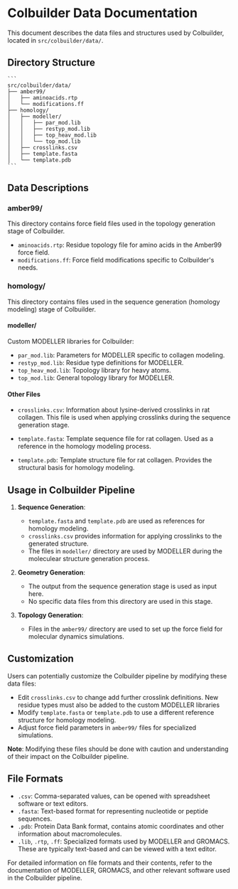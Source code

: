 # Colbuilder Data Documentation

This document describes the data files and structures used by Colbuilder, located in `src/colbuilder/data/`.

## Directory Structure

    ```
    src/colbuilder/data/
    ├── amber99/
    │   ├── aminoacids.rtp
    │   └── modifications.ff
    ├── homology/
    │   ├── modeller/
    │   │   ├── par_mod.lib
    │   │   ├── restyp_mod.lib
    │   │   ├── top_heav_mod.lib
    │   │   └── top_mod.lib
    │   ├── crosslinks.csv
    │   ├── template.fasta
    │   └── template.pdb
    ```

## Data Descriptions

### amber99/

This directory contains force field files used in the topology generation stage of Colbuilder.

- `aminoacids.rtp`: Residue topology file for amino acids in the Amber99 force field.
- `modifications.ff`: Force field modifications specific to Colbuilder's needs.

### homology/

This directory contains files used in the sequence generation (homology modeling) stage of Colbuilder.

#### modeller/

Custom MODELLER libraries for Colbuilder:

- `par_mod.lib`: Parameters for MODELLER specific to collagen modeling.
- `restyp_mod.lib`: Residue type definitions for MODELLER.
- `top_heav_mod.lib`: Topology library for heavy atoms.
- `top_mod.lib`: General topology library for MODELLER.

#### Other Files

- `crosslinks.csv`: Information about lysine-derived crosslinks in rat collagen. This file is used when applying crosslinks during the sequence generation stage.

- `template.fasta`: Template sequence file for rat collagen. Used as a reference in the homology modeling process.

- `template.pdb`: Template structure file for rat collagen. Provides the structural basis for homology modeling.

## Usage in Colbuilder Pipeline

1. **Sequence Generation**:
   - `template.fasta` and `template.pdb` are used as references for homology modeling.
   - `crosslinks.csv` provides information for applying crosslinks to the generated structure.
   - The files in `modeller/` directory are used by MODELLER during the moleculear structure generation process.

2. **Geometry Generation**:
   - The output from the sequence generation stage is used as input here.
   - No specific data files from this directory are used in this stage.

3. **Topology Generation**:
   - Files in the `amber99/` directory are used to set up the force field for molecular dynamics simulations.

## Customization

Users can potentially customize the Colbuilder pipeline by modifying these data files:

- Edit `crosslinks.csv` to change add further crosslink definitions. New residue types must also be added to the custom MODELLER libraries
- Modify `template.fasta` or `template.pdb` to use a different reference structure for homology modeling.
- Adjust force field parameters in `amber99/` files for specialized simulations.

**Note**: Modifying these files should be done with caution and understanding of their impact on the Colbuilder pipeline.

## File Formats

- `.csv`: Comma-separated values, can be opened with spreadsheet software or text editors.
- `.fasta`: Text-based format for representing nucleotide or peptide sequences.
- `.pdb`: Protein Data Bank format, contains atomic coordinates and other information about macromolecules.
- `.lib`, `.rtp`, `.ff`: Specialized formats used by MODELLER and GROMACS. These are typically text-based and can be viewed with a text editor.

For detailed information on file formats and their contents, refer to the documentation of MODELLER, GROMACS, and other relevant software used in the Colbuilder pipeline.